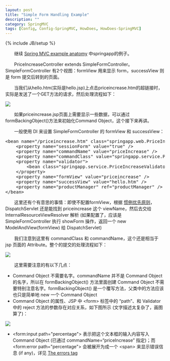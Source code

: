 ```yaml
---
layout: post
title: "Simple Form Handling Example"
description: ""
category: SpringMVC
tags: [Config, Config-SpringMVC, HowDoes, HowDoes-SpringMVC]
---
```

{% include JB/setup %}

　　继续 [Spring MVC example anatomy](/springmvc/2009/11/29/spring-mvc-example-anatomy/) 中springapp的例子。  

　　PriceIncreaseController extends SimpleFormController。SimpleFormController 有2个视图：formView 用来显示 form，successView 则是 form 提交后转到的页面。  

　　当我们从hello.htm(实际是hello.jsp)上点击priceincrease.htm的超链接时，实际是发送了一个GET方法的请求，然后处理流程如下：

![](https://vgk9nq.bn1301.livefilestore.com/y2patK-yYFT1JWrgQxzD4EBfbRYeTdUTN3lNj55sUpUe47nOdHntmFbF0GGqBKGAeP5MG5IKK6LAXzZ5IOKf4p6rmiCIldN77eDe4rvJyyvq1o/1.png?psid=1)

　　如果priceincrease.jsp页面上需要显示一些数据，可以通过formBackingObject()方法来初始化Command Object，这个接下来再讲。  

　　一般使用 DI 来设置 SimpleFormController 的 formView 和 successView：

<pre class="prettyprint linenums">
&lt;bean name="/priceincrease.htm" class="springapp.web.PriceIncreaseFormController"&gt;  
	&lt;property name="sessionForm" value="true" /&gt;  
	&lt;property name="commandName" value="priceIncrease" /&gt;  
	&lt;property name="commandClass" value="springapp.service.PriceIncrease" /&gt;  
	&lt;property name="validator"&gt;  
		&lt;bean class="springapp.service.PriceIncreaseValidator" /&gt;  
	&lt;/property&gt;  
	&lt;property name="formView" value="priceincrease" /&gt;  
	&lt;property name="successView" value="hello.htm" /&gt;  
	&lt;property name="productManager" ref="productManager" /&gt;  
&lt;/bean&gt;  
</pre>

　　这里还有个有意思的事情：即使不配置formView，根据 [惯例优先原则](http://docs.spring.io/spring/docs/2.5.6/reference/mvc.html#mvc-coc)，DispatchServlet 还是能找到 priceincrease 这个 viewName，然后去交给 InternalResourceViewResolver 解析 (如果配置了，应该是 SimpleFormController 执行 showForm 操作，返回一个 new ModelAndView(formView) 给 DispatchServlet)  

　　我们注意到这里有 commandClass 和 commandName，这个还是相当于 jsp 页面的 Attribute。整个的提交的处理流程如下：

![](https://vgk9nq.bn1303.livefilestore.com/y2pBqhXu3IfpA39w6tXqjjL7-yKmlBoA9tDfLaDeK0Quye8CDjRkVQujsDWy4CQPixDvI-511juiJgYCTac1M4qvqmK9rT4P0e3IbiIp1XrXEU/2.png?psid=1)

　　这里需要注意的有以下几点：

 * Command Object 不需要名字。commandName 并不是 Command Object 的名字，所以在 formBackingObject() 方法里面创建 Command Object 不需要特别注意名字。formBackingObject() 是一个覆写方法，父类中的方法应该也只是简单地 new 一个 Command Object
 * Command Object 的属性、JSP 中 &lt;form&gt; 标签中的 “path”、和 Validator 中的 reject 方法的参数存在对应关系，如下图所示 (文字描述太复杂了，画图算了)：
 
 ![](https://vgk9nq.bn1.livefilestore.com/y2pG9gagUKiA4NcNi-gqmSLmgtmRJYYQEknWtsMBaswEMhp-ebqkcj8oaBenuhorSQGtTkku7y7pjFt7hGiqrNTCe9BaqgCtbFcMVu0dHEJW38/3.png?psid=1)
 
 * &lt;form:input path="percentage"&gt; 表示把这个文本框的输入内容写入 Command Object (已通过 commandName=“priceIncrease” 指定)；而 &lt;form:error path="percentage"&gt; 会被展开为成一个 &lt;span&gt; 来显示错误信息 (if any)，详见 [The errors tag](http://docs.spring.io/spring/docs/2.5.0/reference/mvc.html#mvc-formtaglib-errorstag)
